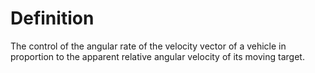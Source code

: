 # Definition

The control of the angular rate of the velocity vector of a vehicle in
proportion to the apparent relative angular velocity of its moving
target.
